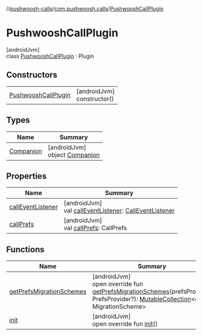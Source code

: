//[pushwoosh-calls](../../../index.md)/[com.pushwoosh.calls](../index.md)/[PushwooshCallPlugin](index.md)

# PushwooshCallPlugin

[androidJvm]\
class [PushwooshCallPlugin](index.md) : Plugin

## Constructors

| | |
|---|---|
| [PushwooshCallPlugin](-pushwoosh-call-plugin.md) | [androidJvm]<br>constructor() |

## Types

| Name | Summary |
|---|---|
| [Companion](-companion/index.md) | [androidJvm]<br>object [Companion](-companion/index.md) |

## Properties

| Name | Summary |
|---|---|
| [callEventListener](call-event-listener.md) | [androidJvm]<br>val [callEventListener](call-event-listener.md): [CallEventListener](../../com.pushwoosh.calls.listener/-call-event-listener/index.md) |
| [callPrefs](call-prefs.md) | [androidJvm]<br>val [callPrefs](call-prefs.md): CallPrefs |

## Functions

| Name | Summary |
|---|---|
| [getPrefsMigrationSchemes](get-prefs-migration-schemes.md) | [androidJvm]<br>open override fun [getPrefsMigrationSchemes](get-prefs-migration-schemes.md)(prefsProvider: PrefsProvider?): [MutableCollection](https://kotlinlang.org/api/latest/jvm/stdlib/kotlin-stdlib/kotlin.collections/-mutable-collection/index.html)&lt;out MigrationScheme&gt; |
| [init](init.md) | [androidJvm]<br>open override fun [init](init.md)() |
